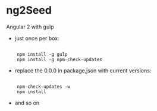 # ng2Seed
Angular 2 with gulp
* just once per box:
<pre><code>
    npm install -g gulp
    npm install -g npm-check-updates
</code></pre>
* replace the 0.0.0 in package,json with current versions:
<pre><code>
    npm-check-updates -w
    npm install
</code></pre>
* and so on



